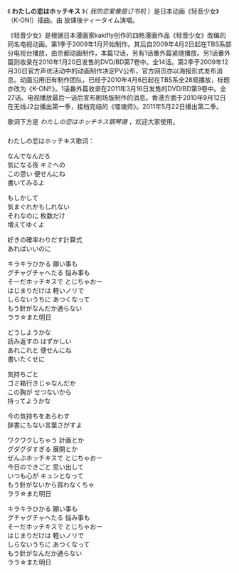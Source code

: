

《 **わたしの恋はホッチキス** 》（ _我的恋爱像是订书机_ ）是日本动画《轻音少女》（K-ON!）插曲。由 放课後ティータイム演唱。

  

《轻音少女》是根据日本漫画家kakifly创作的四格漫画作品《轻音少女》改编的同名电视动画。第1季于2009年1月开始制作。其后自2009年4月2日起在TBS系部分电视台播放，由京都动画制作，本篇12话，另有1话番外篇紧随播放。另1话番外篇则收录在2010年1月20日发售的DVD/BD第7卷中。全14话。第2季于2009年12月30日官方声优活动中的动画制作决定PV公布，官方网页亦以海报形式发布消息。动画沿用旧有制作团队，已经于2010年4月6日起在TBS系全28局播放，标题亦改为《K-ON!!》。1话番外篇收录在2011年3月16日发售的DVD/BD第9卷中。全27话。电视播放最后一话后宣布剧场版制作的消息。香港方面于2010年9月12日在无线J2台播出第一季，接档完结的《噬魂师》。2011年5月22日播出第二季。

  

歌词下方是 _わたしの恋はホッチキス钢琴谱_ ，欢迎大家使用。

###  
わたしの恋はホッチキス歌词：

  
なんでなんだろ  
気になる夜 キミへの  
この思い 便せんにね  
書いてみるよ

もしかして  
気まぐれかもしれない  
それなのに 枚数だけ  
増えてゆくよ

好きの確率わりだす計算式  
あればいいのに

キラキラひかる 願い事も  
グチャグチャへたる 悩み事も  
そーだホッチキスで とじちゃおー  
はじまりだけは 軽いノリで  
しらないうちに あつくなって  
もう針がなんだか通らない  
ララ☆また明日

どうしようかな  
読み返すの はずかしい  
あれこれと 便せんにね  
書いたくせに

気持ちごと  
ゴミ箱行きじゃなんだか  
この胸が せつないから  
持ってようかな

今の気持ちをあらわす  
辞書にもない言葉さがすよ

ワクワクしちゃう 計画とか  
グダグダすぎる 展開とか  
ぜんぶホッチキスで とじちゃおー  
今日のできごと 思い出して  
いつも心が キュンとなって  
もう針がないから買わなくちゃ  
ララ☆また明日

キラキラひかる 願い事も  
グチャグチャへたる 悩み事も  
そーだホッチキスで とじちゃおー  
はじまりだけは 軽いノリで  
しらないうちに あつくなって  
もう針がなんだか通らない  
ララ☆また明日

  
  

